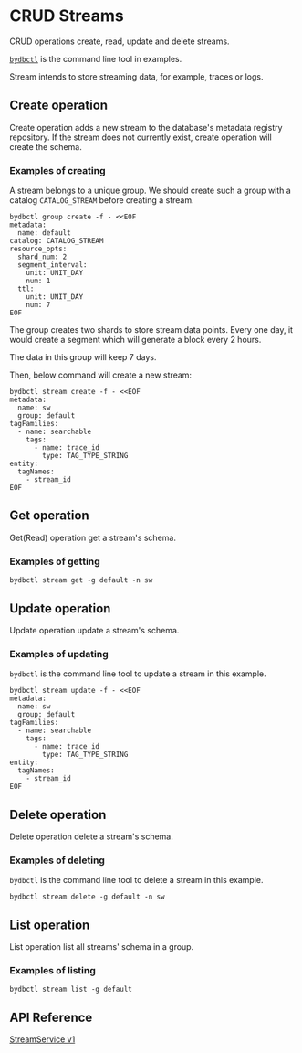 # CRUD Streams

CRUD operations create, read, update and delete streams.

[`bydbctl`](../../clients.md#command-line) is the command line tool in examples.

Stream intends to store streaming data, for example, traces or logs.
## Create operation

Create operation adds a new stream to the database's metadata registry repository. If the stream does not currently exist, create operation will create the schema.

### Examples of creating

A stream belongs to a unique group. We should create such a group with a catalog `CATALOG_STREAM`
before creating a stream.

```shell
bydbctl group create -f - <<EOF
metadata:
  name: default
catalog: CATALOG_STREAM
resource_opts:
  shard_num: 2
  segment_interval:
    unit: UNIT_DAY
    num: 1
  ttl:
    unit: UNIT_DAY
    num: 7
EOF
```

The group creates two shards to store stream data points. Every one day, it would create a
segment which will generate a block every 2 hours.

The data in this group will keep 7 days.

Then, below command will create a new stream:

```shell
bydbctl stream create -f - <<EOF
metadata:
  name: sw
  group: default
tagFamilies:
  - name: searchable
    tags: 
      - name: trace_id
        type: TAG_TYPE_STRING
entity:
  tagNames:
    - stream_id
EOF
```

## Get operation

Get(Read) operation get a stream's schema.

### Examples of getting

```shell
bydbctl stream get -g default -n sw
```

## Update operation

Update operation update a stream's schema.

### Examples of updating

`bydbctl` is the command line tool to update a stream in this example.
```shell
bydbctl stream update -f - <<EOF
metadata:
  name: sw
  group: default
tagFamilies:
  - name: searchable
    tags: 
      - name: trace_id
        type: TAG_TYPE_STRING
entity:
  tagNames:    
    - stream_id
EOF

```

## Delete operation

Delete operation delete a stream's schema.

### Examples of deleting

`bydbctl` is the command line tool to delete a stream in this example.
```shell
bydbctl stream delete -g default -n sw
```

## List operation

List operation list all streams' schema in a group.
### Examples of listing

```shell
bydbctl stream list -g default
```

## API Reference

[StreamService v1](../../api-reference.md#streamservice)
